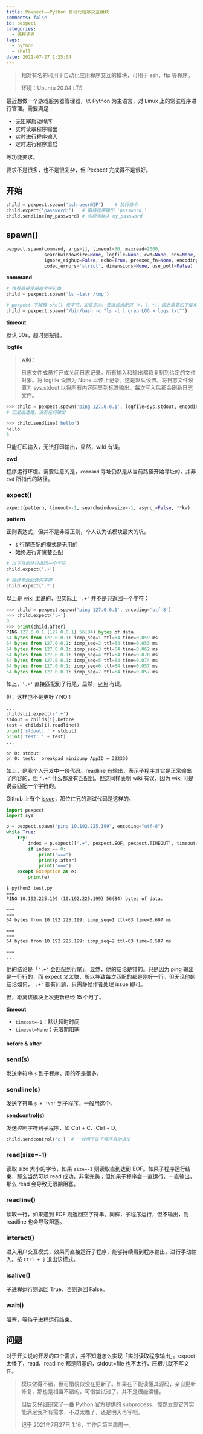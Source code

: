 ```yaml
---
title: Pexpect——Python 自动化程序交互模块
comments: false
id: pexpect
categories:
  - 编程语言
tags:
  - python
  - shell
date: 2021-07-27 1:25:04
---
```


> 相对有名的可用于自动化应用程序交互的模块，可用于 ssh、ftp 等程序。
>
> 环境：Ubuntu 20.04 LTS

最近想做一个游戏服务器管理器，以 Python 为主语言，对 Linux 上的常驻程序进行管理。需要满足：

- 无阻塞启动程序
- 实时读取程序输出
- 实时进行程序输入
- 定时进行程序重启

等功能要求。

要求不是很多，也不是很复杂，但 Pexpect 完成得不是很好。

## 开始

```python
child = pexpect.spawn('ssh uesr@IP')	# 执行命令
child.expect('password:')	# 期待程序输出 'password:'
child.sendline(my_password)	# 向程序输入 my_password
```

<!-- more -->

## spawn()

```python
pexpect.spawn(command, args=[], timeout=30, maxread=2000,
              searchwindowsize=None, logfile=None, cwd=None, env=None,
              ignore_sighup=False, echo=True, preexec_fn=None, encoding=None,
              codec_errors='strict', dimensions=None, use_poll=False)
```

**command**

```python
# 推荐直接使用命令字符串
child = pexpect.spawn('ls -latr /tmp')

# pexpect 不解释 shell 元字符，如重定向、管道或通配符（>，|，*），因此需要如下使用
child = pexpect.spawn('/bin/bash -c "ls -l | grep LOG > logs.txt"')
```

**timeout**

默认 30s，超时则报错。

**logfile**


> [wiki](https://pexpect.readthedocs.io/en/stable/api/pexpect.html)：
>
> 日志文件成员打开或关闭日志记录。所有输入和输出都将复制到给定的文件对象。将 logfile 设置为 None 以停止记录。这是默认设置。将日志文件设置为 sys.stdout 以将所有内容回显到标准输出。每次写入后都会刷新日志文件。

```python
>>> child = pexpect.spawn('ping 127.0.0.1', logfile=sys.stdout, encoding='utf-8')
# 但是很遗憾，没有任何输出

>>> child.sendline('hello')
hello
6
```

只能打印输入，无法打印输出，显然，wiki 有误。

**cwd**

程序运行环境。需要注意的是，`command` 寻址仍然是从当前路径开始寻址的，并非 `cwd` 所指代的路径。

### expect()

```python
expect(pattern, timeout=-1, searchwindowsize=-1, async_=False, **kw)
```

**pattern**

正则表达式，但并不是非常正则，个人认为该模块最大的坑。

- `$` 行尾匹配的模式是无用的
- 始终进行非贪婪匹配

```python
# 以下将始终只返回一个字符
child.expect('.+')

# 始终不返回任何字符
child.expect('.*')
```

以上是 [wiki](https://pexpect.readthedocs.io/en/stable/overview.html) 里说的，但实际上 `'.+'` 并不是只返回一个字符：

```python
>>> child = pexpect.spawn('ping 127.0.0.1', encoding='utf-8')
>>> child.expect('.+')
0
>>> print(child.after)
PING 127.0.0.1 (127.0.0.1) 56(84) bytes of data.
64 bytes from 127.0.0.1: icmp_seq=1 ttl=64 time=0.059 ms
64 bytes from 127.0.0.1: icmp_seq=2 ttl=64 time=0.053 ms
64 bytes from 127.0.0.1: icmp_seq=3 ttl=64 time=0.062 ms
64 bytes from 127.0.0.1: icmp_seq=4 ttl=64 time=0.070 ms
64 bytes from 127.0.0.1: icmp_seq=5 ttl=64 time=0.074 ms
64 bytes from 127.0.0.1: icmp_seq=6 ttl=64 time=0.057 ms
64 bytes from 127.0.0.1: icmp_seq=7 ttl=64 time=0.057 ms
```

如上，`'.+'` 直接匹配到了行尾，显然，[wiki](https://pexpect.readthedocs.io/en/stable/overview.html) 有误。

但，这样岂不是更好？NO！ 

```python
...
childs[i].expect(r'.+')
stdout = childs[i].before
test = childs[i].readline()
print('stdout: ' + stdout)
print('test: ' + test)
...
```

```
on 0: stdout: 
on 0: test:  breakpad minidump AppID = 322330
```

如上，是我个人开发中一段代码。readline 有输出，表示子程序其实是正常输出了内容的，但 `'.+'` 什么都没有匹配到。但这同样表明 wiki 有误，因为 wiki 可是说会匹配一个字符的。

Github 上有个 [issue](https://github.com/pexpect/pexpect/issues/692)，那位仁兄的测试代码是这样的。

```python
import pexpect
import sys

p = pexpect.spawn("ping 10.192.225.199", encoding="utf-8")
while True:
    try:
        index = p.expect([".+", pexpect.EOF, pexpect.TIMEOUT], timeout=1)
        if index == 0:	
            print("===")
            print(p.after)
            print("===")
    except Exception as e:
        print(e)
```

```
$ python3 test.py
===
PING 10.192.225.199 (10.192.225.199) 56(84) bytes of data.

===
===
64 bytes from 10.192.225.199: icmp_seq=1 ttl=63 time=0.607 ms

===
===
64 bytes from 10.192.225.199: icmp_seq=2 ttl=63 time=0.587 ms

===
...

```

他的结论是「`'.+'` 会匹配到行尾」，显然，他的结论是错的。只是因为 ping 输出是一行行的，而 expect 又太快，所以导致每次匹配的都是刚好一行。但无论他的结论如何，`'.+'` 都有问题，只需静候作者处理 issue 即可。

但，距离该模块上次更新已经 15 个月了。

**timeout**

- `timeout=-1`：默认超时时间
- `timeout=None`：无限期阻塞

#### before & after

### send(s)

发送字符串 `s` 到子程序。用的不是很多。

### sendline(s)

发送字符串 `s + '\n'` 到子程序。一般用这个。

**sendcontrol(s)**

发送控制字符到子程序，如 Ctrl + C、Ctrl + D。

```python
child.sendcontrol('c')	# 一般用于让子程序自动退出
```

### read(size=-1)

读取 size 大小的字节，如果 `size=-1` 则读取直到达到 EOF。如果子程序运行结束，那么当然可以 read 成功，非常完美；但如果子程序会一直运行，一直输出，那么 read 会导致无限期阻塞。

### readline()

读取一行，如果遇到 EOF 则返回空字符串。同样，子程序运行，但不输出，则 readline 也会导致阻塞。

### interact()

进入用户交互模式，效果同直接运行子程序，能够持续看到程序输出，进行手动输入。按 `Ctrl + ]` 退出该模式。

### isalive()

子进程运行则返回 True，否则返回 False。

### wait()

阻塞，等待子进程运行结束。

## 问题

对于开头说的开发的四个需求，并不知道怎么实现「实时读取程序输出」。expect 太怪了，read、readline 都是阻塞的，stdout=file 也不太行，压根儿就不写文件。

> 模块做得不错，但可惜貌似没在更新了。如果在下能读懂其源码，亲自更新修复，那也是相当不错的，可惜尝试过了，并不是很能读懂。
>
> 但后又仔细研究了一番 Python 官方提供的 subprocess，惊然发现它其实能满足我所有需求，不过太晚了，还是明天再写吧。
>
> 记于 2021年7月27日 1:16，工作后第三周周一。
